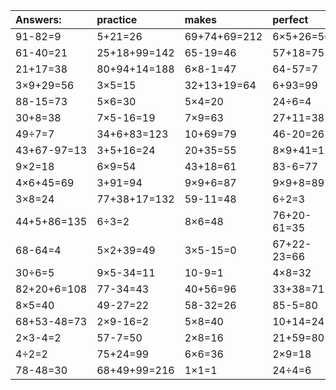 | Answers: | practice | makes | perfect | ! |
| :--- | :--- | :--- | :--- | :--- |
| 91-82=9 | 5+21=26 | 69+74+69=212 | 6×5+26=56 | 3×2=6 | 
| 61-40=21 | 25+18+99=142 | 65-19=46 | 57+18=75 | 4×7+4=32 | 
| 21+17=38 | 80+94+14=188 | 6×8-1=47 | 64-57=7 | 6×8=48 | 
| 3×9+29=56 | 3×5=15 | 32+13+19=64 | 6+93=99 | 32+53=85 | 
| 88-15=73 | 5×6=30 | 5×4=20 | 24÷6=4 | 14÷7=2 | 
| 30+8=38 | 7×5-16=19 | 7×9=63 | 27+11=38 | 3×6=18 | 
| 49÷7=7 | 34+6+83=123 | 10+69=79 | 46-20=26 | 7×8=56 | 
| 43+67-97=13 | 3+5+16=24 | 20+35=55 | 8×9+41=113 | 3×9=27 | 
| 9×2=18 | 6×9=54 | 43+18=61 | 83-6=77 | 6×3+95=113 | 
| 4×6+45=69 | 3+91=94 | 9×9+6=87 | 9×9+8=89 | 8×2=16 | 
| 3×8=24 | 77+38+17=132 | 59-11=48 | 6÷2=3 | 9×3-3=24 | 
| 44+5+86=135 | 6÷3=2 | 8×6=48 | 76+20-61=35 | 7×1=7 | 
| 68-64=4 | 5×2+39=49 | 3×5-15=0 | 67+22-23=66 | 4×3+14=26 | 
| 30÷6=5 | 9×5-34=11 | 10-9=1 | 4×8=32 | 9×7=63 | 
| 82+20+6=108 | 77-34=43 | 40+56=96 | 33+38=71 | 8×4=32 | 
| 8×5=40 | 49-27=22 | 58-32=26 | 85-5=80 | 5×9=45 | 
| 68+53-48=73 | 2×9-16=2 | 5×8=40 | 10+14=24 | 9×8=72 | 
| 2×3-4=2 | 57-7=50 | 2×8=16 | 21+59=80 | 9×3=27 | 
| 4÷2=2 | 75+24=99 | 6×6=36 | 2×9=18 | 32+41=73 | 
| 78-48=30 | 68+49+99=216 | 1×1=1 | 24÷4=6 | 3-3=0 | 
